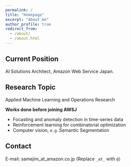 ```yaml
---
permalink: /
title: "Homepage"
excerpt: "About me"
author_profile: true
redirect_from: 
  - /about/
  - /about.html
---
```


Current Position
-----------------
AI Solutions Architect, Amazon Web Service Japan.

Research Topic
---------------
Applied Machine Learning and Operations Research

**Works done before joining AWSJ**
* Focasting and anomaly detection in time-series data
* Reinforcement learning for combinatorial optimization
* Computer vision, `e.g.`Semantic Segmentation

Contact
--------
E-mail: samejim_at_amazon.co.jp
(Replace `_at_` with `@`）
